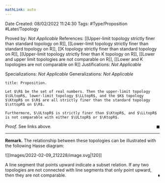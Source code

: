 ```yaml
---
mathLink: auto
---
```


<div class="topSpace"></div>

Date Created: 08/02/2022 11:24:30
Tags: #Type/Proposition #Later/Topology

Proved by: _Not Applicable_
References: [[Upper-limit topology strictly finer than standard topology on R]], [[Lower-limit topology strictly finer than standard topology on R]], [[K topology strictly finer than standard topology on R]], [[Upper-limit topology strictly finer than K topology on R]], [[Lower and upper limit topologies are not comparable on R]], [[Lower and K topologies are not comparable on R]]
Justifications: _Not Applicable_

Specializations: _Not Applicable_
Generalizations: _Not Applicable_

``` ad-Proposition
title: Proposition.

Let $\R$ be the set of real numbers. Then the upper-limit topology $\ULtopR$, lower-limit topology $\LLtopR$, and the $K$ topology $\KtopR$ on $\R$ are all strictly finer than the standard topology $\sttopR$ on $\R$.

Furthermore, $\ULtopR$ is strictly finer than $\KtopR$, and $\LLtopR$ is not comparable with either $\ULtopR$ or $\KtopR$.

```

<i>Proof.</i> See links above.<span style="float:right;">$\blacksquare$</span>

---

**Remark.** The relationship between these topologies can be illustrated with the following Hasse diagram:

![[Images/2022-02-09_212228/image.svg|120]]

A line segment that points upward indicate a subset relation. If any two topologies are not connected with line segments that only point upward, then they are not comparable.<span style="float:right;">$\blacklozenge$</span>
